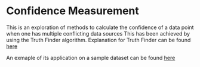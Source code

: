 # Confidence Measurement

This is an exploration of methods to calculate the confidence of a data point when one has multiple conflicting data sources
This has been achieved by using the Truth Finder algorithm. Explanation for Truth Finder can be found [here](https://github.com/DataGov-SamagraX/confidence_measurement/blob/main/doc/Introduction.md) 

An exmaple of its application on a sample dataset can be found [here](https://github.com/DataGov-SamagraX/confidence_measurement/blob/main/small_data_algo_exploration/Confidence%20algo%20testing.ipynb)

